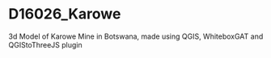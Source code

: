 # D16026_Karowe
3d Model of Karowe Mine in Botswana, made using QGIS, WhiteboxGAT and QGIStoThreeJS plugin
